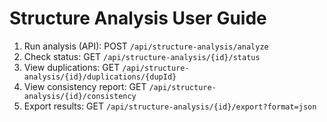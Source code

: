# Structure Analysis User Guide

1. Run analysis (API): POST `/api/structure-analysis/analyze`
2. Check status: GET `/api/structure-analysis/{id}/status`
3. View duplications: GET `/api/structure-analysis/{id}/duplications/{dupId}`
4. View consistency report: GET `/api/structure-analysis/{id}/consistency`
5. Export results: GET `/api/structure-analysis/{id}/export?format=json`
